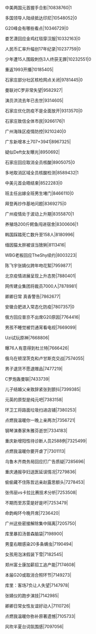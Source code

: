 中美两国元首握手合影|10838760|1

多国领导人陆续抵达印尼|10548052|0

G20峰会有哪些看点|10346729|0

娄艺潇回应金鸡红毯穿汉服|10332163|0

人民币汇率升幅创17年纪录|10237759|0

少年遭15人围殴刺伤3人终获无罪|10232551|0

重返1993开播|10185405|

石家庄部分社区核检网点关闭|9781445|0

曼联对C罗非常失望|9582927|

演员洪流去年已去世|9314605|

石家庄优化防疫不是全面放开|9313570|0

石家庄致信全体市民|9266176|1

广州海珠区疫情防控|9210240|0

广东新增本土707+3941|8967325|

疑似Deft女友曝光|8950692|

石家庄回应取消全员核酸|8905075|0

多地取消区域全员核酸检测|8589432|1

中美元首会晤结束|8522283|0

班主任出嫁全班男生堵门|8466110|0

拜登再炒作基地问题|8369275|0

广州疫情处于波动上升期|8355870|1

养殖场200斤鳄鱼闯进宿舍|8300606|1

韩国踩踏死亡数升至158人|8180996|

缅因猫太胖被误当猞猁|8113416|

WBG老板回应TheShy续约|8003223|

陈飞宇张婧仪跨年吻花絮|7959877|

北京疫情进展呈现上升态势|7880401|

网传建业集团将裁员7000人|7878981|

卿卿日常 真香警告|7862677|

安徽合肥进入常态化防疫|7807357|0

俄方回应普京不出席G20原因|7764416|

男孩不睡觉被罚通宵看电视|7669099|

Uzi试玩原神|7668806|

曝76人有意得到杜兰特|7666426|

俄乌在顿涅茨克和卢甘斯克交战|7574055|

男子退货不愿退赠品|7477219|

C罗炮轰曼联|7433739|

儿子结婚父亲致辞紧张到颤抖|7399385|

元英的原型是纯元吧|7383158|

环卫工将路面垃圾扫进店铺|7380253|

点燃我温暖你一晚上亲两次|7356721|

钢琴演奏家朱雅芬逝世|7334183|

重庆新增阳性待诊断人员2588例|7325499|

点燃我温暖你要开虐了|7301113|

乌鲁木齐商务局回应打广告质疑|7285696|

重庆通报孕妇送医延误情况|7279836|

偷偷藏不住陈哲远亲赵露思额头|7278453|

张伟丽vs卡拉比赛技术分析|7253508|

不期而至苏雯是好是坏|7253479|

命韵峋环今晚开席|7236420|

广州这些密接解除集中隔离|7205750|

库里暴扣汤普森脑袋|7198900|

男童右眼感染20多条螨虫|7190494|

女孩用泡沫假装下雪|7182545|

郑州富士康加薪招工追产能|7174608|

本届G20或取消合照环节|7149273|

库里：客场7负让人失望|7147978|

张婧仪的跑步演技|7142985|

卿卿日常女性友谊好动人|7110726|

点燃我温暖你弥补原著遗憾|7105733|

风吹半夏台词氛围感|7097056|

